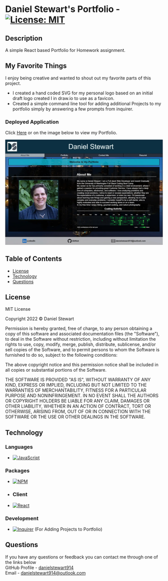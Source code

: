 # Daniel Stewart's Portfolio - [![License: MIT](https://img.shields.io/badge/License-MIT-yellow.svg)](https://opensource.org/licenses/MIT)
## Description

A simple React based Portfolio for Homework assignment.

## My Favorite Things

I enjoy being creative and wanted to shout out my favorite parts of this project.

* I created a hand coded SVG for my personal logo based on an initial draft logo created I in draw.io to use as a favicon.
* Created a simple command line tool for adding additional Projects to my portfolio simply by answering a few prompts from inquirer.

### Deployed Application
Click [Here](https://danielstewart914.github.io/react-portfolio/) or on the image below to view my Portfolio.

[![Portfolio Preview](images/PortfolioPreview.webp)](https://danielstewart914.github.io/react-portfolio/)
## Table of Contents

- [License](#license)
- [Technology](#technology)
- [Questions](#questions)

## License

<p>
MIT License

Copyright 2022 &copy; Daniel Stewart

Permission is hereby granted, free of charge, to any person obtaining a copy of this software and associated documentation files (the "Software"), to deal in the Software without restriction, including without limitation the rights to use, copy, modify, merge, publish, distribute, sublicense, and/or sell copies of the Software, and to permit persons to whom the Software is furnished to do so, subject to the following conditions:

The above copyright notice and this permission notice shall be included in all copies or substantial portions of the Software.

THE SOFTWARE IS PROVIDED "AS IS", WITHOUT WARRANTY OF ANY KIND, EXPRESS OR IMPLIED, INCLUDING BUT NOT LIMITED TO THE WARRANTIES OF MERCHANTABILITY, FITNESS FOR A PARTICULAR PURPOSE AND NONINFRINGEMENT. IN NO EVENT SHALL THE AUTHORS OR COPYRIGHT HOLDERS BE LIABLE FOR ANY CLAIM, DAMAGES OR OTHER LIABILITY, WHETHER IN AN ACTION OF CONTRACT, TORT OR OTHERWISE, ARISING FROM, OUT OF OR IN CONNECTION WITH THE SOFTWARE OR THE USE OR OTHER DEALINGS IN THE SOFTWARE.
</p>

## Technology

### Languages

- [![JavaScript](https://img.shields.io/badge/JavaScript-323330?style=for-the-badge&logo=javascript&logoColor=F7DF1E)](https://www.javascript.com/)

### Packages

- [![NPM](https://img.shields.io/badge/npm-CB3837?style=for-the-badge&logo=npm&logoColor=white)](https://www.npmjs.com/)

- ### Client

- [![React](https://img.shields.io/badge/React-20232A?style=for-the-badge&logo=react&logoColor=61DAFB)]()

### Development

- [![Inquirer](https://img.shields.io/badge/inquirer-CB3837?style=for-the-badge&logo=npm&logoColor=white)](https://www.npmjs.com/package/inquirer) (For Adding Projects to Portfolio)
## Questions 

If you have any questions or feedback you can contact me through one of the links below <br>
GitHub Profile - [danielstewart914](https://github.com/danielstewart914)<br>
Email - [danielstewart914@outlook.com](mailto:danielstewart914@outlook.com)
